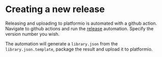 # Creating a new release

Releasing and uploading to platformio is automated with a github action.
Navigate to github actions and run the [release](https://github.com/functionpointer/arduino-MLX90393/actions/workflows/release.yml) automation.
Specify the version number you wish.

The automation will generate a `library.json` from the `library.json.template`, package the result and upload it to platformio.
